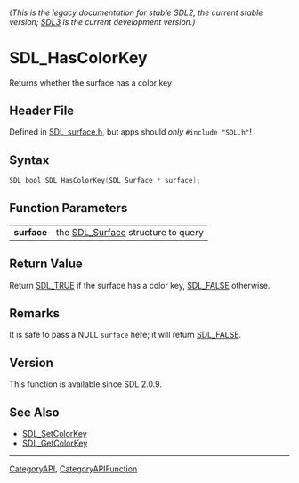 ###### (This is the legacy documentation for stable SDL2, the current stable version; [SDL3](https://wiki.libsdl.org/SDL3/) is the current development version.)
# SDL_HasColorKey

Returns whether the surface has a color key

## Header File

Defined in [SDL_surface.h](https://github.com/libsdl-org/SDL/blob/SDL2/include/SDL_surface.h), but apps should _only_ `#include "SDL.h"`!

## Syntax

```c
SDL_bool SDL_HasColorKey(SDL_Surface * surface);

```

## Function Parameters

|                 |                                                   |
| --------------- | ------------------------------------------------- |
| **surface**     | the [SDL_Surface](SDL_Surface) structure to query |

## Return Value

Return [SDL_TRUE](SDL_TRUE) if the surface has a color key,
[SDL_FALSE](SDL_FALSE) otherwise.

## Remarks

It is safe to pass a NULL `surface` here; it will return
[SDL_FALSE](SDL_FALSE).

## Version

This function is available since SDL 2.0.9.

## See Also

* [SDL_SetColorKey](SDL_SetColorKey)
* [SDL_GetColorKey](SDL_GetColorKey)

----
[CategoryAPI](CategoryAPI), [CategoryAPIFunction](CategoryAPIFunction)

